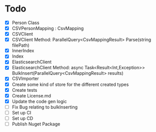 # Todo

- [x] Person Class
- [x] CSVPersonMapping : CsvMapping<Person>
- [x] CSVClient
- [x] CSVClient Method: ParallelQuery<CsvMappingResult<Person>> Parse(string filePath)
- [x] InnerIndex
- [x] Index
- [x] ElasticsearchClient
- [x] ElasticsearchClient Method: async Task<Result<Int,Exception>> BulkInsert(ParallelQuery<CsvMappingResult<Person>> results)
- [x] CSVImporter
- [x] Create some kind of store for the different created types
- [x] Create tests
- [x] Create License.md
- [x] Update the code gen logic
- [ ] Fix Bug relating to bulkInserting
- [ ] Set up CI
- [ ] Set up CD
- [ ] Publish Nuget Package

